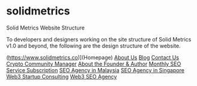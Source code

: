 # solidmetrics
Solid Metrics Website Structure

To developers and designers working on the site structure of Solid Metrics v1.0 and beyond, the following are the design structure of the website.

(https://www.solidmetrics.co)](Homepage)
[About Us]([url](https://www.solidmetrics.co/about))
[Blog]([url](https://www.solidmetrics.co/blog))
[Contact Us]([url](https://www.solidmetrics.co/contact))
[Crypto Community Manager]([url](https://www.solidmetrics.co/crypto-community-manager))
[About the Founder & Author]([url](https://www.solidmetrics.co/joshua-yap))
[Monthly SEO Service Subscription]([url](https://www.solidmetrics.co/monthly-seo-service-subscription))
[SEO Agency in Malaysia]([url](https://www.solidmetrics.co/seo-agency-malaysia)) 
[SEO Agency in Singapore]([url](https://www.solidmetrics.co/seo-agency-singapore))
[Web3 Startup Consulting]([url](https://www.solidmetrics.co/startup-consulting)https://www.solidmetrics.co/startup-consulting)
[Web3 SEO Agency]([url](https://www.solidmetrics.co/web3-seo-agency)https://www.solidmetrics.co/web3-seo-agency)

